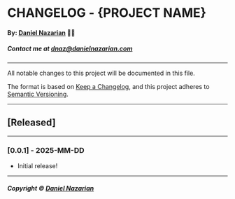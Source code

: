 # CHANGELOG - {PROJECT NAME}
#### By: [Daniel Nazarian](https://www.danielnazarian.com) 🐧👹
##### Contact me at <dnaz@danielnazarian.com>

-------------------------------------------------------

All notable changes to this project will be documented in this file.

The format is based on [Keep a Changelog](https://keepachangelog.com/en/1.0.0/),
and this project adheres to [Semantic Versioning](https://semver.org/spec/v2.0.0.html).


-------------------------------------------------------

## [Released]

-------------------------------------------------------



### [0.0.1] - 2025-MM-DD
- Initial release!

-------------------------------------------------------

##### Copyright © [Daniel Nazarian](https://danielnazarian.com)
